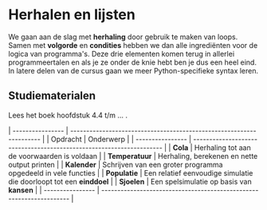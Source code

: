 # Herhalen en lijsten

We gaan aan de slag met **herhaling** door gebruik te maken van loops. Samen met **volgorde** en **condities** hebben we dan alle ingrediënten voor de logica van programma's. Deze drie elementen komen terug in allerlei programmeertalen en als je ze onder de knie hebt ben je dus een heel eind. In latere delen van de cursus gaan we meer Python-specifieke syntax leren.

## Studiematerialen

Lees het boek hoofdstuk 4.4 t/m ... .

| ---------------- | -------------------------------------------------------------------- |
| Opdracht         | Onderwerp                                                            |
| ---------------- | -------------------------------------------------------------------- |
| **Cola**         | Herhaling tot aan de voorwaarden is voldaan                          |
| **Temperatuur**  | Herhaling, berekenen en nette output printen                         |
| **Kalender**     | Schrijven van een groter programma opgedeeld in vele functies        |
| **Populatie**    | Een relatief eenvoudige simulatie die doorloopt tot een **einddoel** |
| **Sjoelen**      | Een spelsimulatie op basis van **kansen**                            |
| ---------------- | -------------------------------------------------------------------- |

<!-- | **Rechthoeken**  | Input-conversie en hulpfuncties                               | -->
